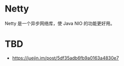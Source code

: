 # Netty

Netty 是一个异步网络库，使 Java NIO 的功能更好用。

# TBD

- https://juejin.im/post/5df35adb6fb9a0163a4830e7
